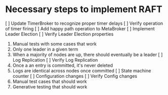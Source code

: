 # Necessary steps to implement RAFT
[ ] Update TimerBroker to recognize proper timer delays
[ ] Verify operation of timer firing
[ ] Add happy path operation to MetaBroker
[ ] Implement Leader Election
[ ] Verify Leader Election properties
1. Manual tests with some cases that work
2. Only one leader in a given term
3. When a majority of nodes are up, there should eventually be a leader
[ ] Log Replication
[ ] Verify Log Replication
1. Once a an entry is committed, it's never deleted
2. Logs are identical across nodes once committed
[ ] State machine counter
[ ] Configuration changes
[ ] Verify Config changes
1. Manual test cases that should work
2. Generative testing that should work
